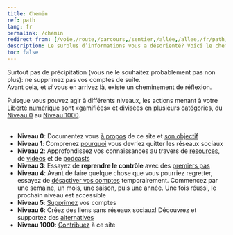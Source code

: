 ```yaml
---
title: Chemin
ref: path
lang: fr
permalink: /chemin
redirect_from: [/voie,/route,/parcours,/sentier,/allée,/allee,/fr/path,/pathfr,/path-fr,/path/fr]
description: Le surplus d’informations vous a désorienté? Voici le chemin à suivre pour vous libérer de la dépendance aux réseaux sociaux.
toc: false
---
```

Surtout pas de précipitation (vous ne le souhaitez probablement pas non plus): ne supprimez pas vos comptes de suite.  
Avant cela, et *si* vous en arrivez là, existe un cheminement de réflexion.

<div class='blue box'>
	Puisque vous pouvez agir à différents niveaux, les actions menant à votre <a href='https://tommi.space/internet-freedom' target='_blank' title='“Internet Freedom„ dans Tommi’s notes'>Liberté numérique</a> sont «gamifiées» et divisées en plusieurs catégories, du <a href='/n00'>Niveau 0</a> au <a href='/n1000'>Niveau 1000</a>.
</div>

<br>

- **Niveau 0**: Documentez vous [à propos](/àPropos 'À propos de quitsocialmedia.club') de ce site et [son objectif](/àPropos#objectif 'Objectif – quitsocialmedia.club')
- **Niveau 1**: Comprenez [pourquoi](/pourquoi 'Pourquoi') vous devriez quitter les réseaux sociaux
- **Niveau 2**: Approfondissez vos connaissances au travers de [resources](/liens 'Liens'), de [vidéos](/regarder 'Regarder') et de [podcasts](/écouter 'Écouter')
- **Niveau 3**: Essayez de **reprendre le contrôle** avec des [premiers pas](https://www.humanetech.com/take-control 'Take Control – Humane Center of Technology')
- **Niveau 4**: Avant de faire quelque chose que vous pourriez regretter, essayez de <u>désactiver vos comptes</u> temporairement. Commencez par une semaine, un mois, une saison, puis une année. Une fois réussi, le prochain niveau est accessible
- **Niveau 5**: [Supprimez](/supprimer 'Supprimer') vos comptes
- **Niveau 6**: Créez des liens sans réseaux sociaux! Découvrez et supportez des [alternatives](/solutions 'Alternatives et Solutions')
- **Niveau 1000**: [Contribuez](/contribuer 'Contribuer') à ce site
